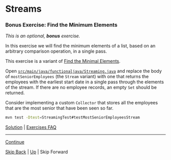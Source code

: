 # Streams

### Bonus Exercise: Find the Minimum Elements

*This is an optional, __bonus__ exercise.*

In this exercise we will find the minimum elements of a list, based on an
arbitrary comparison operation, in a single pass.

This exercise is a variant of [Find the Minimal Elements](min_max_ex2.md).

Open
[`src/main/java/functionaljava/Streaming.java`](../../src/main/java/functionaljava/Streaming.java)
and replace the body of `mostSeniorEmployees` (the `Stream` variant) with one
that returns the employees with the earliest start date in a single pass through
the elements of the stream. If there are no employee records, an empty `Set`
should be returned.

Consider implementing a custom `Collector` that stores all the employees that
are the most senior that have been seen so far.

``` bash
mvn test -Dtest=StreamingTest#testMostSeniorEmployeesStream
```

[Solution](min_max_ex3_sltn.md) | [Exercises FAQ](../exercises.md)

---

[Continue](end.md)

[Skip Back](../optional/start.md) | [Up](../start.md) | Skip Forward
